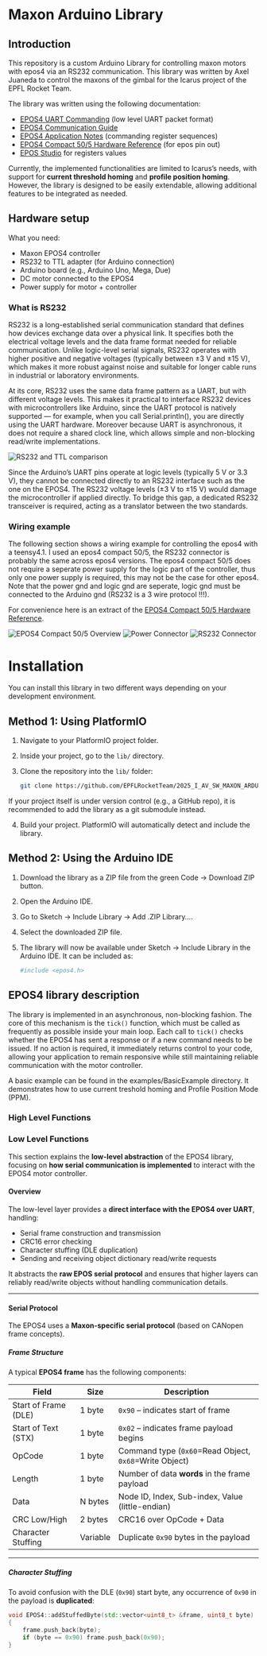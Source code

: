 # Maxon Arduino Library

## Introduction

This repository is a custom Arduino Library for controlling maxon motors with epos4 via an RS232 communication. 
This library was written by Axel Juaneda to control the maxons of the gimbal for the Icarus project of the EPFL Rocket Team. 

The library was written using the following documentation:
- [EPOS4 UART Commanding](https://support.maxongroup.com/hc/fr/article_attachments/360018969133) (low level UART packet format)
- [EPOS4 Communication Guide](https://www.maxongroup.com/medias/sys_master/root/8834324922398/EPOS4-Communication-Guide-En.pdf)
- [EPOS4 Application Notes](https://www.maxongroup.com/medias/sys_master/root/8837359304734/EPOS4-Application-Notes-Collection-En.pdf) (commanding register sequences)
- [EPOS4 Compact 50/5 Hardware Reference](https://www.maxongroup.net.au/medias/sys_master/8828280078366.pdf) (for epos pin out)
- [EPOS Studio](https://www.maxongroup.com/fr-ch/entrainements-et-systemes/commandes/commandes-de-positionnement) for registers values

Currently, the implemented functionalities are limited to Icarus’s needs, with support for **current threshold homing** and **profile position homing**. However, the library is designed to be easily extendable, allowing additional features to be integrated as needed.

## Hardware setup
What you need:
- Maxon EPOS4 controller
- RS232 to TTL adapter (for Arduino connection)
- Arduino board (e.g., Arduino Uno, Mega, Due)
- DC motor connected to the EPOS4
- Power supply for motor + controller

### What is RS232
RS232 is a long-established serial communication standard that defines how devices exchange data over a physical link. It specifies both the electrical voltage levels and the data frame format needed for reliable communication. Unlike logic-level serial signals, RS232 operates with higher positive and negative voltages (typically between ±3 V and ±15 V), which makes it more robust against noise and suitable for longer cable runs in industrial or laboratory environments.

At its core, RS232 uses the same data frame pattern as a UART, but with different voltage levels. This makes it practical to interface RS232 devices with microcontrollers like Arduino, since the UART protocol is natively supported — for example, when you call Serial.println(), you are directly using the UART hardware. Moreover because UART is asynchronous, it does not require a shared clock line, which allows simple and non-blocking read/write implementations.

![RS232 and TTL comparison](images/RS232_TTL.png)

Since the Arduino’s UART pins operate at logic levels (typically 5 V or 3.3 V), they cannot be connected directly to an RS232 interface such as the one on the EPOS4. The RS232 voltage levels (±3 V to ±15 V) would damage the microcontroller if applied directly. To bridge this gap, a dedicated RS232 transceiver is required, acting as a translator between the two standards.

### Wiring example
The following section shows a wiring example for controlling the epos4 with a teensy4.1. I used an epos4 compact 50/5, the RS232 connector is probably the same across epos4 versions. The epos4 compact 50/5 does not require a seperate power supply for the logic part of the controller, thus only one power supply is required, this may not be the case for other epos4.
Note that the power gnd and logic gnd are seperate, logic gnd must be connected to the Arduino gnd (RS232 is a 3 wire protocol !!!).

For convenience here is an extract of the [EPOS4 Compact 50/5 Hardware Reference](https://www.maxongroup.net.au/medias/sys_master/8828280078366.pdf).

![EPOS4 Compact 50/5 Overview](images/connectors_overview.png)
![Power Connector](images/power_connector.png)
![RS232 Connector](images/RS232_connector.png)

# Installation

You can install this library in two different ways depending on your development environment.

## Method 1: Using PlatformIO

1. Navigate to your PlatformIO project folder.  
2. Inside your project, go to the `lib/` directory.  
3. Clone the repository into the `lib/` folder:

   ```bash
   git clone https://github.com/EPFLRocketTeam/2025_I_AV_SW_MAXON_ARDUINO.git

If your project itself is under version control (e.g., a GitHub repo), it is recommended to add the library as a git submodule instead.

4. Build your project. PlatformIO will automatically detect and include the library.

## Method 2: Using the Arduino IDE

1. Download the library as a ZIP file from the green Code → Download ZIP button.
2. Open the Arduino IDE.
3. Go to Sketch → Include Library → Add .ZIP Library….
4. Select the downloaded ZIP file.
5. The library will now be available under Sketch → Include Library in the Arduino IDE. It can be included as:

   ```bash
   #include <epos4.h>

## EPOS4 library description

The library is implemented in an asynchronous, non-blocking fashion. The core of this mechanism is the `tick()` function, which must be called as frequently as possible inside your main loop. Each call to `tick()` checks whether the EPOS4 has sent a response or if a new command needs to be issued. If no action is required, it immediately returns control to your code, allowing your application to remain responsive while still maintaining reliable communication with the motor controller.

A basic example can be found in the examples/BasicExample directory. It demonstrates how to use current treshold homing and Profile Position Mode (PPM).

### High Level Functions
### Low Level Functions

This section explains the **low-level abstraction** of the EPOS4 library, focusing on **how serial communication is implemented** to interact with the EPOS4 motor controller.

#### Overview

The low-level layer provides a **direct interface with the EPOS4 over UART**, handling:

- Serial frame construction and transmission
- CRC16 error checking
- Character stuffing (DLE duplication)
- Sending and receiving object dictionary read/write requests

It abstracts the **raw EPOS serial protocol** and ensures that higher layers can reliably read/write objects without handling communication details.

---

#### Serial Protocol

The EPOS4 uses a **Maxon-specific serial protocol** (based on CANopen frame concepts).  

##### Frame Structure

A typical **EPOS4 frame** has the following components:

| Field                 | Size           | Description |
|-----------------------|----------------|-------------|
| Start of Frame (DLE)  | 1 byte         | `0x90` – indicates start of frame |
| Start of Text (STX)   | 1 byte         | `0x02` – indicates frame payload begins |
| OpCode                 | 1 byte         | Command type (`0x60`=Read Object, `0x68`=Write Object) |
| Length                | 1 byte         | Number of data **words** in the frame payload |
| Data                  | N bytes        | Node ID, Index, Sub-index, Value (little-endian) |
| CRC Low/High          | 2 bytes        | CRC16 over OpCode + Data |
| Character Stuffing     | Variable       | Duplicate `0x90` bytes in the payload |

---

##### Character Stuffing

To avoid confusion with the DLE (`0x90`) start byte, any occurrence of `0x90` in the payload is **duplicated**:

```cpp
void EPOS4::addStuffedByte(std::vector<uint8_t> &frame, uint8_t byte) 
{
    frame.push_back(byte);
    if (byte == 0x90) frame.push_back(0x90);
}

